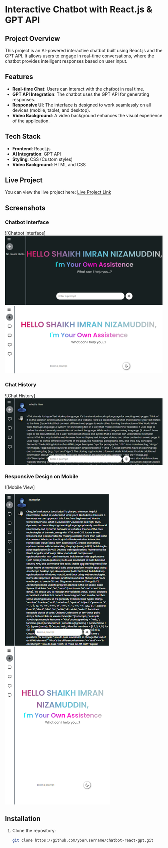 # Interactive Chatbot with React.js & GPT API

## Project Overview

This project is an AI-powered interactive chatbot built using React.js and the GPT API. It allows users to engage in real-time conversations, where the chatbot provides intelligent responses based on user input.

## Features

- **Real-time Chat**: Users can interact with the chatbot in real time.
- **GPT API Integration**: The chatbot uses the GPT API for generating responses.
- **Responsive UI**: The interface is designed to work seamlessly on all devices (mobile, tablet, and desktop).
- **Video Background**: A video background enhances the visual experience of the application.

## Tech Stack

- **Frontend**: React.js
- **AI Integration**: GPT API
- **Styling**: CSS (Custom styles)
- **Video Background**: HTML and CSS

## Live Project

You can view the live project here: [Live Project Link](https://chatbot-imran.netlify.app/)

## Screenshots

### Chatbot Interface
![Chatbot Interface]
<img src="/image/Screenshot 2025-01-24 014248.png">
<img src="/image/Screenshot 2025-01-24 014514.png">

### Chat History
![Chat History]
<img src="/image/Screenshot 2025-01-24 014452.png">


### Responsive Design on Mobile
![Mobile View]

<img src="/image/Screenshot 2025-01-24 014626.png">
<img src="/image/Screenshot 2025-01-24 014540.png">


## Installation

1. Clone the repository:
   ```bash
   git clone https://github.com/yourusername/chatbot-react-gpt.git
